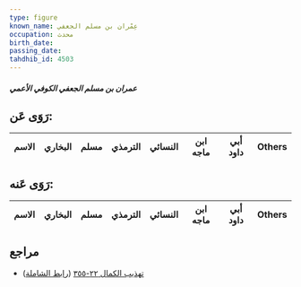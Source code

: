 ```yaml
---
type: figure
known_name: عِمْران بن مسلم الجعفي
occupation: محدث
birth_date:
passing_date:
tahdhib_id: 4503
---
```

##### عمران بن مسلم الجعفي الكوفي الأعمي

## رَوَى عَن:
| الاسم | البخاري | مسلم | الترمذي | النسائي | ابن ماجه | أبي داود | Others |
| ----- | ------- | ---- | ------- | ------- | -------- | -------- | ------ |
## رَوَى عَنه:
| الاسم | البخاري | مسلم | الترمذي | النسائي | ابن ماجه | أبي داود | Others |
| ----- | ------- | ---- | ------- | ------- | -------- | -------- | ------ |
## مراجع
- [تهذيب الكمال ٢٢-٣٥٥](obsidian://open?vault=Tahdhib-al-Kamal&file=Figures/٤٥٠٣-عمران%20بن%20مسلم%20الجعفي%20الكوفي%20الأعمي) ([رابط الشاملة](https://shamela.ws/book/3722/11608))